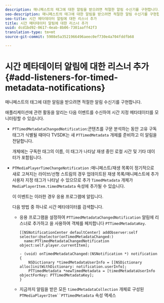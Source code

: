 ```yaml
---
description: 매니페스트의 태그에 대한 알림을 받으려면 적절한 알림 수신기를 구현합니다.
seo-description: 매니페스트의 태그에 대한 알림을 받으려면 적절한 알림 수신기를 구현합니다.
seo-title: 시간 메타데이터 알림에 대한 리스너 추가
title: 시간 메타데이터 알림에 대한 리스너 추가
uuid: dcd1bd92-0617-4eab-8b06-7301aaff42f3
translation-type: tm+mt
source-git-commit: 5908e5a3521966496aeec0ef730e4a704fddfb68

---
```



# 시간 메타데이터 알림에 대한 리스너 추가 {#add-listeners-for-timed-metadata-notifications}

매니페스트의 태그에 대한 알림을 받으려면 적절한 알림 수신기를 구현합니다.

애플리케이션에 관련 활동을 알리는 다음 이벤트를 수신하여 시간 지정 메타데이터를 모니터링할 수 있습니다.

* `PTTimedMetadataChangedNotification`:콘텐츠를 구문 분석하는 동안 고유 구독 태그가 식별될 때마다 TVSDK는 새 `PTTimedMetadata` 개체를 준비하고 이 알림을 전달합니다.

   개체에는 구독한 태그의 이름, 이 태그가 나타날 재생 중인 로컬 시간 및 기타 데이터가 포함됩니다.

* `PTMediaPlayerTimeChangeNotification` :매니페스트/재생 목록이 정기적으로 새로 고쳐지는 라이브/선형 스트림의 경우 업데이트된 재생 목록/매니페스트에 추가 사용자 지정 태그가 나타날 수 있으므로 추가 `TimedMetadata` 개체가 `MediaPlayerItem.timedMetadata` 속성에 추가될 수 있습니다.

   이 이벤트는 이러한 경우 응용 프로그램에 알립니다.

   다음 방법 중 하나로 시간 메타데이터를 검색합니다.

   * 응용 프로그램을 설정하여 `PTTimedMetadataChangedNotification` 알림에 리스너로 추가하고 을 사용하여 객체를 페치합니다 `PTTimedMetadataKey`.

      ```
      [[NSNotificationCenter defaultCenter] addObserver:self selector:@selector(onTimedMetadataChanged:)  
        name:PTTimedMetadataChangedNotification object:self.player.currentItem]; 
      
      - (void) onTimedMetadataChanged:(NSNotification *) notification { 
          NSDictionary *timedMetadataUserInfo = [[NSDictionary alloc]initWithDictionary: notification.userInfo]; 
          PTTimedMetadata *newTimedMetadata = [timedMetadataUserInfo objectForKey: PTTimedMetadataKey]; 
      }
      ```

   * 지금까지 알림을 받은 모든 `timedMetadataCollection` 개체로 구성된 `PTMediaPlayerItem``PTTimedMetadata` 속성 액세스

